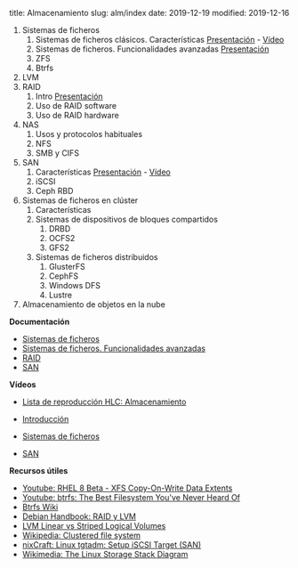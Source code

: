 title: Almacenamiento
slug: alm/index
date: 2019-12-19
modified: 2019-12-16

1. Sistemas de ficheros
    1. Sistemas de ficheros clásicos. Características [Presentación](https://aso.tinaja.es/doc/sist-fich.pdf) - [Vídeo](https://www.youtube.com/watch?v=rG14OFsj5mM)
	1. Sistemas de ficheros. Funcionalidades avanzadas [Presentación](https://aso.tinaja.es/doc/sist-fich-2.pdf)
	1. ZFS
	1. Btrfs
1. LVM
1. RAID
    1. Intro [Presentación](https://aso.tinaja.es/doc/raid.pdf)
    1. Uso de RAID software
    1. Uso de RAID hardware
1. NAS
    1. Usos y protocolos habituales
	1. NFS
	1. SMB y CIFS
1. SAN
    1. Características [Presentación](https://aso.tinaja.es/doc/san.pdf) - [Vídeo](https://www.youtube.com/watch?v=g5IrCJdLx38)
    1. iSCSI
	1. Ceph RBD
1. Sistemas de ficheros en clúster
    1. Características
	1. Sistemas de dispositivos de bloques compartidos
	    1. DRBD
	    1. OCFS2
		1. GFS2
	1. Sistemas de ficheros distribuidos
	    1. GlusterFS
		1. CephFS
		1. Windows DFS
		1. Lustre
1. Almacenamiento de objetos en la nube

**Documentación**

* [Sistemas de ficheros](https://aso.tinaja.es/doc/sist-fich.pdf)
* [Sistemas de ficheros. Funcionalidades avanzadas](https://aso.tinaja.es/doc/sist-fich-2.pdf)
* [RAID](https://aso.tinaja.es/doc/raid.pdf)
* [SAN](https://aso.tinaja.es/doc/san.pdf)

**Vídeos**

* [Lista de reproducción HLC: Almacenamiento](https://www.youtube.com/watch?v=csYdDpFSYHY&list=PLqSj8IWqKs1QPE_ubLeW-UTSOB98STDLh)

* [Introducción](https://www.youtube.com/watch?v=csYdDpFSYHY)
* [Sistemas de ficheros](https://www.youtube.com/watch?v=rG14OFsj5mM)
* [SAN](https://www.youtube.com/watch?v=g5IrCJdLx38)

**Recursos útiles**

* [Youtube: RHEL 8 Beta - XFS Copy-On-Write Data Extents](https://www.youtube.com/watch?v=YGX1d9WEJYI)
* [Youtube: btrfs: The Best Filesystem You've Never Heard Of](https://www.youtube.com/watch?v=-m01x3gHNjg)
* [Btrfs Wiki](https://btrfs.wiki.kernel.org/index.php/Main_Page)
* [Debian Handbook: RAID y LVM](https://debian-handbook.info/browse/es-ES/stable/advanced-administration.html#sect.raid-and-lvm)
* [LVM Linear vs Striped Logical Volumes](https://sysadmincasts.com/episodes/27-lvm-linear-vs-striped-logical-volumes)
* [Wikipedia: Clustered file system](https://en.wikipedia.org/wiki/Clustered\_file\_system)
* [nixCraft: Linux tgtadm: Setup iSCSI Target (SAN)](https://www.cyberciti.biz/tips/howto-setup-linux-iscsi-target-sanwith-tgt.html)
* [Wikimedia: The Linux Storage Stack Diagram](https://upload.wikimedia.org/wikipedia/commons/3/30/IO_stack_of_the_Linux_kernel.svg)

